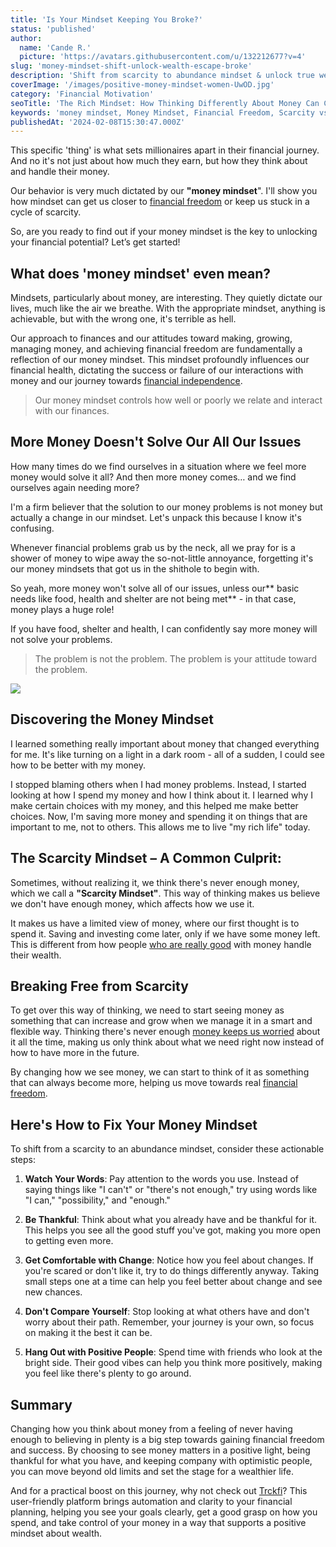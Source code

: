 ```yaml
---
title: 'Is Your Mindset Keeping You Broke?'
status: 'published'
author:
  name: 'Cande R.'
  picture: 'https://avatars.githubusercontent.com/u/132212677?v=4'
slug: 'money-mindset-shift-unlock-wealth-escape-broke'
description: 'Shift from scarcity to abundance mindset & unlock true wealth. Learn how transforming your financial thinking leads to lasting weatlh.'
coverImage: '/images/positive-money-mindset-women-UwOD.jpg'
category: 'Financial Motivation'
seoTitle: 'The Rich Mindset: How Thinking Differently About Money Can Change Your Life'
keywords: 'money mindset, Money Mindset, Financial Freedom, Scarcity vs Abundance Mindset, Wealth Building Strategies, Transforming Financial Beliefs, Personal Finance Tips, Mindset and Wealth, Financial Health, Wealth Mindset, Money Management Skills'
publishedAt: '2024-02-08T15:30:47.000Z'
---
```


This specific 'thing' is what sets millionaires apart in their financial journey. And no it's not just about how much they earn, but how they think about and handle their money.

Our behavior is very much dictated by our **"money mindset**". I'll show you how mindset can get us closer to [financial freedom](/blog/achieve-financial-independence-guide-to-freedom) or keep us stuck in a cycle of scarcity.

So, are you ready to find out if your money mindset is the key to unlocking your financial potential? Let’s get started!

## What does 'money mindset' even mean?

Mindsets, particularly about money, are interesting. They quietly dictate our lives, much like the air we breathe. With the appropriate mindset, anything is achievable, but with the wrong one, it's terrible as hell.

Our approach to finances and our attitudes toward making, growing, managing money, and achieving financial freedom are fundamentally a reflection of our money mindset. This mindset profoundly influences our financial health, dictating the success or failure of our interactions with money and our journey towards [financial independence](/blog/how-to-retire-early-fire-movement).

> Our money mindset controls how well or poorly we relate and interact with our finances.

## More Money Doesn't Solve Our All Our Issues

How many times do we find ourselves in a situation where we feel more money would solve it all? And then more money comes… and we find ourselves again needing more?

I'm a firm believer that the solution to our money problems is not money but actually a change in our mindset. Let's unpack this because I know it's confusing.

Whenever financial problems grab us by the neck, all we pray for is a shower of money to wipe away the so-not-little annoyance, forgetting it's our money mindsets that got us in the shithole to begin with.

So yeah, more money won't solve all of our issues, unless our\*\* basic needs like food, health and shelter are not being met\*\* - in that case, money plays a huge role!

If you have food, shelter and health, I can confidently say more money will not solve your problems.

> The problem is not the problem. The problem is your attitude toward the problem.

![](/images/money-doesn-t-fix-all-problems-gxNz.jpg)

## Discovering the Money Mindset

I learned something really important about money that changed everything for me. It's like turning on a light in a dark room - all of a sudden, I could see how to be better with my money.

I stopped blaming others when I had money problems. Instead, I started looking at how I spend my money and how I think about it. I learned why I make certain choices with my money, and this helped me make better choices. Now, I'm saving more money and spending it on things that are important to me, not to others. This allows me to live "my rich life" today.

## The Scarcity Mindset – A Common Culprit:

Sometimes, without realizing it, we think there's never enough money, which we call a **"Scarcity Mindset"**. This way of thinking makes us believe we don't have enough money, which affects how we use it.

It makes us have a limited view of money, where our first thought is to spend it. Saving and investing come later, only if we have some money left. This is different from how people [who are really good](/blog/essential-financial-concepts) with money handle their wealth.

## Breaking Free from Scarcity

To get over this way of thinking, we need to start seeing money as something that can increase and grow when we manage it in a smart and flexible way. Thinking there's never enough [money keeps us worried](/blog/how-to-get-out-of-debt) about it all the time, making us only think about what we need right now instead of how to have more in the future.

By changing how we see money, we can start to think of it as something that can always become more, helping us move towards real [financial freedom](/blog/how-much-cash-emergency-fund-guide).

## Here's How to Fix Your Money Mindset

To shift from a scarcity to an abundance mindset, consider these actionable steps:

1. **Watch Your Words**: Pay attention to the words you use. Instead of saying things like "I can't" or "there's not enough," try using words like "I can," "possibility," and "enough."

2. **Be Thankful**: Think about what you already have and be thankful for it. This helps you see all the good stuff you've got, making you more open to getting even more.

3. **Get Comfortable with Change**: Notice how you feel about changes. If you're scared or don't like it, try to do things differently anyway. Taking small steps one at a time can help you feel better about change and see new chances.

4. **Don't Compare Yourself**: Stop looking at what others have and don't worry about their path. Remember, your journey is your own, so focus on making it the best it can be.

5. **Hang Out with Positive People**: Spend time with friends who look at the bright side. Their good vibes can help you think more positively, making you feel like there's plenty to go around.

## Summary

Changing how you think about money from a feeling of never having enough to believing in plenty is a big step towards gaining financial freedom and success. By choosing to see money matters in a positive light, being thankful for what you have, and keeping company with optimistic people, you can move beyond old limits and set the stage for a wealthier life.

And for a practical boost on this journey, why not check out [Trckfi](/)? This user-friendly platform brings automation and clarity to your financial planning, helping you see your goals clearly, get a good grasp on how you spend, and take control of your money in a way that supports a positive mindset about wealth.

